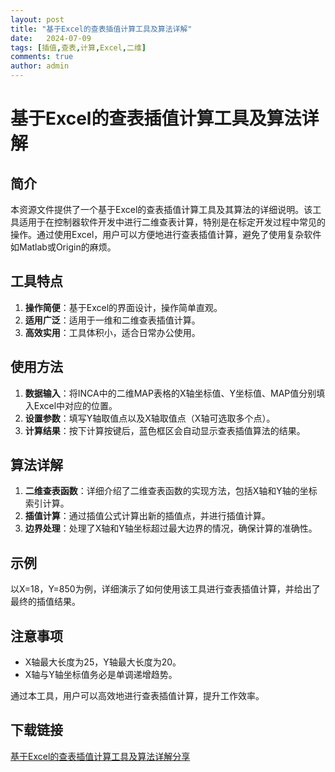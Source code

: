```yaml
---
layout: post
title: "基于Excel的查表插值计算工具及算法详解"
date:   2024-07-09
tags: [插值,查表,计算,Excel,二维]
comments: true
author: admin
---
```

# 基于Excel的查表插值计算工具及算法详解

## 简介
本资源文件提供了一个基于Excel的查表插值计算工具及其算法的详细说明。该工具适用于在控制器软件开发中进行二维查表计算，特别是在标定开发过程中常见的操作。通过使用Excel，用户可以方便地进行查表插值计算，避免了使用复杂软件如Matlab或Origin的麻烦。

## 工具特点
1. **操作简便**：基于Excel的界面设计，操作简单直观。
2. **适用广泛**：适用于一维和二维查表插值计算。
3. **高效实用**：工具体积小，适合日常办公使用。

## 使用方法
1. **数据输入**：将INCA中的二维MAP表格的X轴坐标值、Y坐标值、MAP值分别填入Excel中对应的位置。
2. **设置参数**：填写Y轴取值点以及X轴取值点（X轴可选取多个点）。
3. **计算结果**：按下计算按键后，蓝色框区会自动显示查表插值算法的结果。

## 算法详解
1. **二维查表函数**：详细介绍了二维查表函数的实现方法，包括X轴和Y轴的坐标索引计算。
2. **插值计算**：通过插值公式计算出新的插值点，并进行插值计算。
3. **边界处理**：处理了X轴和Y轴坐标超过最大边界的情况，确保计算的准确性。

## 示例
以X=18，Y=850为例，详细演示了如何使用该工具进行查表插值计算，并给出了最终的插值结果。

## 注意事项
- X轴最大长度为25，Y轴最大长度为20。
- X轴与Y轴坐标值务必是单调递增趋势。

通过本工具，用户可以高效地进行查表插值计算，提升工作效率。

## 下载链接

[基于Excel的查表插值计算工具及算法详解分享](https://pan.quark.cn/s/b6ad6f3425fc)